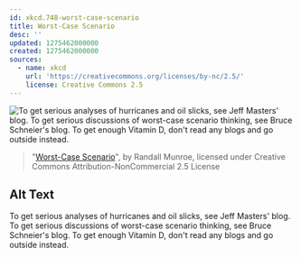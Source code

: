 ```yaml
---
id: xkcd.748-worst-case-scenario
title: Worst-Case Scenario
desc: ''
updated: 1275462000000
created: 1275462000000
sources:
  - name: xkcd
    url: 'https://creativecommons.org/licenses/by-nc/2.5/'
    license: Creative Commons 2.5
---
```

![To get serious analyses of hurricanes and oil slicks, see Jeff Masters' blog. To get serious discussions of worst-case scenario thinking, see Bruce Schneier's blog. To get enough Vitamin D, don't read any blogs and go outside instead.](https://imgs.xkcd.com/comics/worst_case_scenario.png)
> "[Worst-Case Scenario](https://xkcd.com/748/)", by Randall Munroe, licensed under Creative Commons Attribution-NonCommercial 2.5 License

## Alt Text
To get serious analyses of hurricanes and oil slicks, see Jeff Masters' blog. To get serious discussions of worst-case scenario thinking, see Bruce Schneier's blog. To get enough Vitamin D, don't read any blogs and go outside instead.
